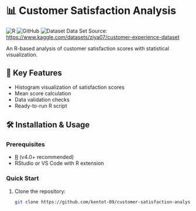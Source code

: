 # 📊 Customer Satisfaction Analysis

![R](https://img.shields.io/badge/R-276DC3?logo=r&logoColor=white)
![GitHub](https://img.shields.io/github/license/your-username/customer-satisfaction-analysis)
![Dataset](https://img.shields.io/badge/dataset-1000_records-blue)
Data Set Source: https://www.kaggle.com/datasets/ziya07/customer-experience-dataset

An R-based analysis of customer satisfaction scores with statistical visualization.

## 📌 Key Features
- Histogram visualization of satisfaction scores
- Mean score calculation
- Data validation checks
- Ready-to-run R script

## 🛠️ Installation & Usage

### Prerequisites
- [R](https://cran.r-project.org/) (v4.0+ recommended)
- RStudio or VS Code with R extension

### Quick Start
1. Clone the repository:
   ```bash
   git clone https://github.com/kentot-09/customer-satisfaction-analysis
